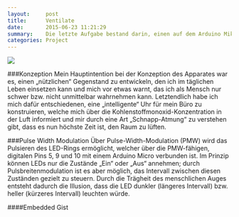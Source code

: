 ```yaml
---
layout:     post
title:      Ventilate
date:       2015-06-23 11:21:29
summary:    Die letzte Aufgabe bestand darin, einen auf dem Arduino Mikrocontroller basierenden, funktionsfähigen Prototypen bzw. „Apparat“ zu entwickeln, welcher auf einen bestimmten Input einen bestimmten Output liefert. Die Wahl der Sensoren und Komponenten zur Ein- und Ausgabe waren dabei frei wählbar...
categories: Project
---
```


<img src="{{site.image_path}}/posts/tookii_test.jpg" />

###Konzeption
Mein Hauptintention bei der Konzeption des Apparates war es, einen „nützlichen“ Gegenstand zu entwickeln, den ich im täglichen Leben einsetzen kann und mich vor etwas warnt, das ich als Mensch nur schwer bzw. nicht unmittelbar wahrnehmen kann. Letztendlich habe ich mich dafür entschiedenen, eine „intelligente“ Uhr für mein Büro zu konstruieren, welche mich über die Kohlenstoffmonoxid-Konzentration in der Luft informiert und mir durch eine Art „Schnapp-Atmung“ zu verstehen gibt, dass es nun höchste Zeit ist, den Raum zu lüften.

###Pulse Width Modulation
Über Pulse-Width-Modulation (PMW) wird das Pulsieren des LED-Rings ermöglicht, welcher über die PMW-fähigen, digitalen Pins 5, 9 und 10 mit einem Arduino Micro verbunden ist. Im Prinzip können LEDs nur die Zustände „Ein“ oder „Aus“ annehmen; durch Pulsbreitenmodulation ist es aber möglich, das Intervall zwischen diesen Zuständen gezielt zu steuern. Durch die Trägheit des menschlichen Auges entsteht dadurch die Illusion, dass die LED dunkler (längeres Intervall) bzw. heller (kürzeres Intervall) leuchten würde.

####Embedded Gist 
<script src="https://gist.github.com/pfingstday/1932989f2535daaa0618.js"></script>
